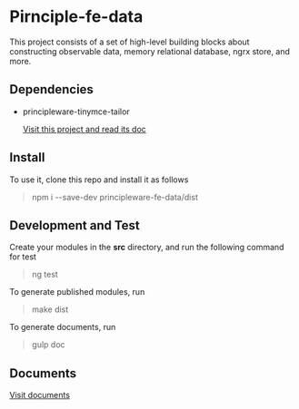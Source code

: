 # Pirnciple-fe-data

This project consists of a set of high-level building blocks about constructing observable data, memory relational database, ngrx store, and more. 

## Dependencies 

* principleware-tinymce-tailor 
  
  [Visit this project and read its doc](https://github.com/principleware/principleware-tinymce-tailor/index.html)

## Install 

To use it, clone this repo and install it as follows 

> npm i --save-dev principleware-fe-data/dist

## Development and Test

Create your modules in the **src** directory, and run the following command for test

> ng test

To generate published modules, run 

> make dist

To generate documents, run 

> gulp doc

## Documents 

[Visit documents](https://principleware.github.io/principleware-fe-data/index.html)
